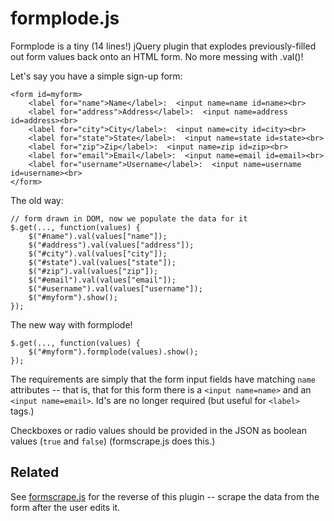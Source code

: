 formplode.js
============

Formplode is a tiny (14 lines!) jQuery plugin that explodes previously-filled out form values back onto an HTML form.  No more messing with .val()!
        

Let's say you have a simple sign-up form:

    <form id=myform>
        <label for="name">Name</label>:  <input name=name id=name><br>
        <label for="address">Address</label>:  <input name=address id=address><br>
        <label for="city">City</label>:  <input name=city id=city><br>
        <label for="state">State</label>:  <input name=state id=state><br>
        <label for="zip">Zip</label>:  <input name=zip id=zip><br>
        <label for="email">Email</label>:  <input name=email id=email><br>
        <label for="username">Username</label>:  <input name=username id=username><br>
    </form>

The old way:

    // form drawn in DOM, now we populate the data for it
    $.get(..., function(values) {
        $("#name").val(values["name"]);
        $("#address").val(values["address"]);
        $("#city").val(values["city"]);
        $("#state").val(values["state"]);
        $("#zip").val(values["zip"]);
        $("#email").val(values["email"]);
        $("#username").val(values["username"]);
        $("#myform").show();
    });

The new way with formplode!

    $.get(..., function(values) {
        $("#myform").formplode(values).show();
    });


The requirements are simply that the form input fields have matching `name`
attributes -- that is, that for this form there is a `<input name=name>` and
an `<input name=email>`. Id's are no longer required (but useful for `<label>` tags.)

Checkboxes or radio values should be provided in the JSON as boolean values (`true` and `false`) (formscrape.js does this.)



Related
-------

See [formscrape.js](https://github.com/jamiesonbecker/formscrape.js) for the reverse of this plugin -- scrape the data from the form after the user edits it.



